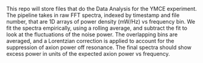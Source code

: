 This repo will store files that do the Data Analysis for the YMCE experiment.
The pipeline takes in raw FFT spectra, indexed by timestamp and file number,
that are 1D arrays of power density (mW/Hz) vs frequency bin. We fit the spectra empirically, using a rolling average, and subtract the fit to look at the fluctuations of the noise power. The overlapping bins are averaged, and a Lorentzian correction is applied to account for the suppression of axion power off resonance. The final spectra should show excess power in units of the expected axion power vs frequency.
